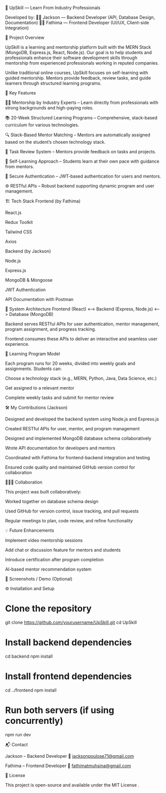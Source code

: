 🧠 UpSkill — Learn From Industry Professionals

Developed by:
👨‍💻 Jackson — Backend Developer (API, Database Design, Documentation)
👩‍💻 Fathima — Frontend Developer (UI/UX, Client-side Integration)

🚀 Project Overview

UpSkill is a learning and mentorship platform built with the MERN Stack (MongoDB, Express.js, React, Node.js).
Our goal is to help students and professionals enhance their software development skills through mentorship from experienced professionals working in reputed companies.

Unlike traditional online courses, UpSkill focuses on self-learning with guided mentorship. Mentors provide feedback, review tasks, and guide learners through structured learning programs.

🎯 Key Features

🧑‍🏫 Mentorship by Industry Experts – Learn directly from professionals with strong backgrounds and high-paying roles.

📚 20-Week Structured Learning Programs – Comprehensive, stack-based curriculum for various technologies.

🔍 Stack-Based Mentor Matching – Mentors are automatically assigned based on the student’s chosen technology stack.

💬 Task Review System – Mentors provide feedback on tasks and projects.

🧩 Self-Learning Approach – Students learn at their own pace with guidance from mentors.

🔐 Secure Authentication – JWT-based authentication for users and mentors.

⚙️ RESTful APIs – Robust backend supporting dynamic program and user management.

🏗️ Tech Stack
Frontend (by Fathima)

React.js

Redux Toolkit

Tailwind CSS

Axios

Backend (by Jackson)

Node.js

Express.js

MongoDB & Mongoose

JWT Authentication

API Documentation with Postman 

🧩 System Architecture
Frontend (React)  <-->  Backend (Express, Node.js)  <-->  Database (MongoDB)


Backend serves RESTful APIs for user authentication, mentor management, program assignment, and progress tracking.

Frontend consumes these APIs to deliver an interactive and seamless user experience.

🧠 Learning Program Model

Each program runs for 20 weeks, divided into weekly goals and assignments.
Students can:

Choose a technology stack (e.g., MERN, Python, Java, Data Science, etc.)

Get assigned to a relevant mentor

Complete weekly tasks and submit for mentor review

🛠️ My Contributions (Jackson)

Designed and developed the backend system using Node.js and Express.js

Created RESTful APIs for user, mentor, and program management

Designed and implemented MongoDB database schema collaboratively

Wrote API documentation for developers and mentors

Coordinated with Fathima for frontend-backend integration and testing

Ensured code quality and maintained GitHub version control for collaboration

🧑‍🤝‍🧑 Collaboration

This project was built collaboratively:

Worked together on database schema design

Used GitHub for version control, issue tracking, and pull requests

Regular meetings to plan, code review, and refine functionality

💡 Future Enhancements

Implement video mentorship sessions

Add chat or discussion feature for mentors and students

Introduce certification after program completion

AI-based mentor recommendation system

📸 Screenshots / Demo (Optional)


⚙️ Installation and Setup
# Clone the repository
git clone https://github.com/yourusername/UpSkill.git
cd UpSkill

# Install backend dependencies
cd backend
npm install

# Install frontend dependencies
cd ../frontend
npm install

# Run both servers (if using concurrently)
npm run dev

📬 Contact

Jackson – Backend Developer
📧 jacksonpoulose71@gmail.com

Fathima – Frontend Developer
📧 fathimatmuhsina@gmail.com

📄 License

This project is open-source and available under the MIT License
.
